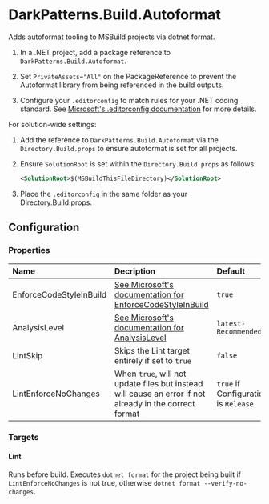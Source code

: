 # DarkPatterns.Build.Autoformat

Adds autoformat tooling to MSBuild projects via dotnet format.

1. In a .NET project, add a package reference to
   `DarkPatterns.Build.Autoformat`.

2. Set `PrivateAssets="All"` on the PackageReference to prevent the Autoformat
   library from being referenced in the build outputs.

3. Configure your `.editorconfig` to match rules for your .NET coding standard.
   See [Microsoft's .editorconfig documentation][ms-editorconfig] for more
   details.

For solution-wide settings:

1. Add the reference to `DarkPatterns.Build.Autoformat` via the
   `Directory.Build.props` to ensure autoformat is set for all projects.

2. Ensure `SolutionRoot` is set within the `Directory.Build.props` as follows:

	```xml
	<SolutionRoot>$(MSBuildThisFileDirectory)</SolutionRoot>
	```

3. Place the `.editorconfig` in the same folder as your Directory.Build.props.

## Configuration

### Properties

| Name | Decription | Default |
| :--- | :--------- | :------ |
| EnforceCodeStyleInBuild | [See Microsoft's documentation for EnforceCodeStyleInBuild][ms-enforcecodestyleinbuild] | `true` |
| AnalysisLevel | [See Microsoft's documentation for AnalysisLevel][ms-analysislevel] | `latest-Recommended` |
| LintSkip | Skips the Lint target entirely if set to `true` | `false` |
| LintEnforceNoChanges | When `true`, will not update files but instead will cause an error if not already in the correct format | `true` if Configuration is `Release` |

### Targets

#### Lint

Runs before build. Executes `dotnet format` for the project being built if `LintEnforceNoChanges` is not true, otherwise `dotnet format --verify-no-changes`.

[ms-editorconfig]: https://learn.microsoft.com/en-us/dotnet/fundamentals/code-analysis/configuration-files#editorconfig
[ms-enforcecodestyleinbuild]: https://learn.microsoft.com/en-us/dotnet/core/project-sdk/msbuild-props#enforcecodestyleinbuild
[ms-analysislevel]: https://learn.microsoft.com/en-us/dotnet/core/project-sdk/msbuild-props#analysislevel